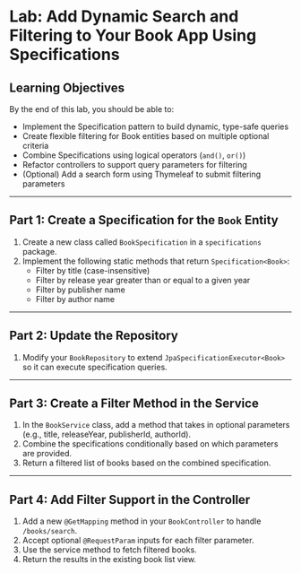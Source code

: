 # Lab: Add Dynamic Search and Filtering to Your Book App Using Specifications

## Learning Objectives

By the end of this lab, you should be able to:

- Implement the Specification pattern to build dynamic, type-safe queries
- Create flexible filtering for Book entities based on multiple optional criteria
- Combine Specifications using logical operators (`and()`, `or()`)
- Refactor controllers to support query parameters for filtering
- (Optional) Add a search form using Thymeleaf to submit filtering parameters

---

## Part 1: Create a Specification for the `Book` Entity

1. Create a new class called `BookSpecification` in a `specifications` package.
2. Implement the following static methods that return `Specification<Book>`:
   - Filter by title (case-insensitive)
   - Filter by release year greater than or equal to a given year
   - Filter by publisher name
   - Filter by author name

---

## Part 2: Update the Repository

1. Modify your `BookRepository` to extend `JpaSpecificationExecutor<Book>` so it can execute specification queries.

---

## Part 3: Create a Filter Method in the Service

1. In the `BookService` class, add a method that takes in optional parameters (e.g., title, releaseYear, publisherId, authorId).
2. Combine the specifications conditionally based on which parameters are provided.
3. Return a filtered list of books based on the combined specification.

---

## Part 4: Add Filter Support in the Controller

1. Add a new `@GetMapping` method in your `BookController` to handle `/books/search`.
2. Accept optional `@RequestParam` inputs for each filter parameter.
3. Use the service method to fetch filtered books.
4. Return the results in the existing book list view.

